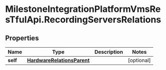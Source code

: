 # MilestoneIntegrationPlatformVmsResTfulApi.RecordingServersRelations

## Properties
Name | Type | Description | Notes
------------ | ------------- | ------------- | -------------
**self** | [**HardwareRelationsParent**](HardwareRelationsParent.md) |  | [optional] 

